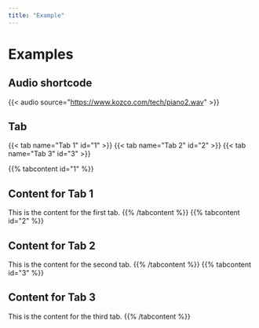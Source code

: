 ```yaml
---
title: "Example"
---
```

# Examples
## Audio shortcode
{{< audio source="https://www.kozco.com/tech/piano2.wav" >}}

## Tab
{{< tab name="Tab 1" id="1" >}}
{{< tab name="Tab 2" id="2" >}}
{{< tab name="Tab 3" id="3" >}}

{{% tabcontent id="1" %}}
## Content for Tab 1
This is the content for the first tab.
{{% /tabcontent %}}
{{% tabcontent id="2" %}}
## Content for Tab 2
This is the content for the second tab.
{{% /tabcontent %}}
{{% tabcontent id="3" %}}
## Content for Tab 3
This is the content for the third tab.
{{% /tabcontent %}}